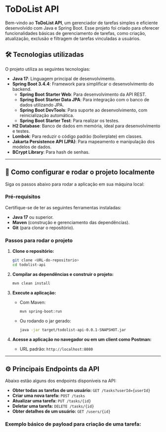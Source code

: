 # ToDoList API

Bem-vindo ao **ToDoList API**, um gerenciador de tarefas simples e eficiente desenvolvido com Java e Spring Boot. Esse projeto foi criado para oferecer funcionalidades básicas de gerenciamento de tarefas, como criação, atualização, exclusão e filtragem de tarefas vinculadas a usuários.

## 🛠️ Tecnologias utilizadas

O projeto utiliza as seguintes tecnologias:

- **Java 17**: Linguagem principal de desenvolvimento.
- **Spring Boot 3.4.4**: Framework para simplificar o desenvolvimento do backend.
  - **Spring Boot Starter Web**: Para desenvolvimento da API REST.
  - **Spring Boot Starter Data JPA**: Para integração com o banco de dados utilizando JPA.
  - **Spring Boot DevTools**: Para suporte ao desenvolvimento, com reinicialização automática.
  - **Spring Boot Starter Test**: Para realizar os testes.
- **H2 Database**: Banco de dados em memória, ideal para desenvolvimento e testes.
- **Lombok**: Para reduzir o código padrão (boilerplate) em classes.
- **Jakarta Persistence API (JPA)**: Para mapeamento e manipulação dos modelos de dados.
- **BCrypt Library**: Para hash de senhas.

---

## 🔧 Como configurar e rodar o projeto localmente

Siga os passos abaixo para rodar a aplicação em sua máquina local:

### Pré-requisitos

Certifique-se de ter as seguintes ferramentas instaladas:

- **Java 17** ou superior.
- **Maven** (construção e gerenciamento das dependências).
- **Git** (para clonar o repositório).

### Passos para rodar o projeto

1. **Clone o repositório:**
   ```bash
   git clone <URL-do-repositorio>
   cd todolist-api
   ```

2. **Compilar as dependências e construir o projeto:**
   ```bash
   mvn clean install
   ```

3. **Execute a aplicação:**
   - Com Maven:
     ```bash
     mvn spring-boot:run
     ```
   - Ou rodando o jar gerado:
     ```bash
     java -jar target/todolist-api-0.0.1-SNAPSHOT.jar
     ```

4. **Acesse a aplicação no navegador ou em um client como Postman:**
   - URL padrão: `http://localhost:8080`

---

## ⚙️ Principais Endpoints da API

Abaixo estão alguns dos endpoints disponíveis na API:

- **Obter todas as tarefas de um usuário:** `GET /tasks?userId={userId}`
- **Criar uma nova tarefa:** `POST /tasks`
- **Atualizar uma tarefa:** `PUT /tasks/{id}`
- **Deletar uma tarefa:** `DELETE /tasks/{id}`
- **Obter detalhes de um usuário:** `GET /users/{id}`

### Exemplo básico de payload para criação de uma tarefa: